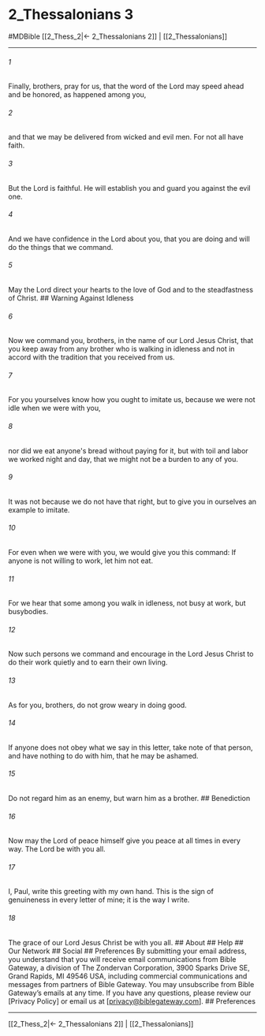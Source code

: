 # 2_Thessalonians 3
#MDBible
[[2_Thess_2|← 2_Thessalonians 2]] | [[2_Thessalonians]]

***


###### 1 
Finally, brothers, pray for us, that the word of the Lord may speed ahead and be honored, as happened among you, 

###### 2 
and that we may be delivered from wicked and evil men. For not all have faith. 

###### 3 
But the Lord is faithful. He will establish you and guard you against the evil one. 

###### 4 
And we have confidence in the Lord about you, that you are doing and will do the things that we command. 

###### 5 
May the Lord direct your hearts to the love of God and to the steadfastness of Christ. ## Warning Against Idleness 

###### 6 
Now we command you, brothers, in the name of our Lord Jesus Christ, that you keep away from any brother who is walking in idleness and not in accord with the tradition that you received from us. 

###### 7 
For you yourselves know how you ought to imitate us, because we were not idle when we were with you, 

###### 8 
nor did we eat anyone's bread without paying for it, but with toil and labor we worked night and day, that we might not be a burden to any of you. 

###### 9 
It was not because we do not have that right, but to give you in ourselves an example to imitate. 

###### 10 
For even when we were with you, we would give you this command: If anyone is not willing to work, let him not eat. 

###### 11 
For we hear that some among you walk in idleness, not busy at work, but busybodies. 

###### 12 
Now such persons we command and encourage in the Lord Jesus Christ to do their work quietly and to earn their own living. 

###### 13 
As for you, brothers, do not grow weary in doing good. 

###### 14 
If anyone does not obey what we say in this letter, take note of that person, and have nothing to do with him, that he may be ashamed. 

###### 15 
Do not regard him as an enemy, but warn him as a brother. ## Benediction 

###### 16 
Now may the Lord of peace himself give you peace at all times in every way. The Lord be with you all. 

###### 17 
I, Paul, write this greeting with my own hand. This is the sign of genuineness in every letter of mine; it is the way I write. 

###### 18 
The grace of our Lord Jesus Christ be with you all. ## About ## Help ## Our Network ## Social ## Preferences By submitting your email address, you understand that you will receive email communications from Bible Gateway, a division of The Zondervan Corporation, 3900 Sparks Drive SE, Grand Rapids, MI 49546 USA, including commercial communications and messages from partners of Bible Gateway. You may unsubscribe from Bible Gateway&rsquo;s emails at any time. If you have any questions, please review our [Privacy Policy] or email us at [privacy@biblegateway.com]. ## Preferences

***

[[2_Thess_2|← 2_Thessalonians 2]] | [[2_Thessalonians]]
